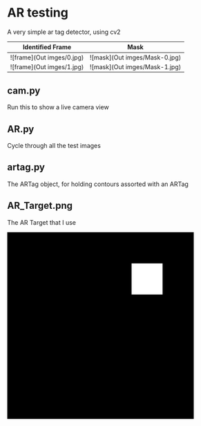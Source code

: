 # AR testing

A very simple ar tag detector, using cv2

Identified Frame | Mask
------------ | -------------
![frame](Out imges/0.jpg) | ![mask](Out imges/Mask-0.jpg)
![frame](Out imges/1.jpg) | ![mask](Out imges/Mask-1.jpg)

## cam.py
Run this to show a live camera view

## AR.py
Cycle through all the test images

## artag.py
The ARTag object, for holding contours assorted with an ARTag

## AR_Target.png
The AR Target that I use

![Target](AR_Target.png)